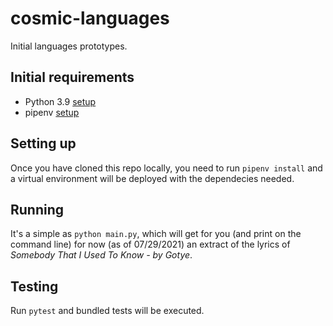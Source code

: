 # cosmic-languages
Initial languages prototypes.

## Initial requirements

* Python 3.9 [setup](https://docs.python.org/3/using/index.html])
* pipenv [setup](https://pipenv.pypa.io/en/latest/#install-pipenv-today)

## Setting up

Once you have cloned this repo locally, you need to run `pipenv install` and a virtual environment
will be deployed with the dependecies needed.

## Running 

It's a simple as `python main.py`, which will get for you (and print on the command line) for now
(as of 07/29/2021) an extract of the lyrics of _Somebody That I Used To Know - by Gotye_.

## Testing

Run `pytest` and bundled tests will be executed.